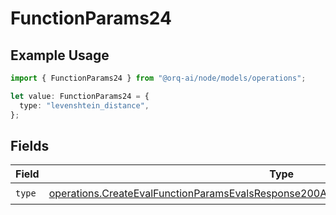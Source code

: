 # FunctionParams24

## Example Usage

```typescript
import { FunctionParams24 } from "@orq-ai/node/models/operations";

let value: FunctionParams24 = {
  type: "levenshtein_distance",
};
```

## Fields

| Field                                                                                                                                                                                          | Type                                                                                                                                                                                           | Required                                                                                                                                                                                       | Description                                                                                                                                                                                    |
| ---------------------------------------------------------------------------------------------------------------------------------------------------------------------------------------------- | ---------------------------------------------------------------------------------------------------------------------------------------------------------------------------------------------- | ---------------------------------------------------------------------------------------------------------------------------------------------------------------------------------------------- | ---------------------------------------------------------------------------------------------------------------------------------------------------------------------------------------------- |
| `type`                                                                                                                                                                                         | [operations.CreateEvalFunctionParamsEvalsResponse200ApplicationJSONResponseBody524Type](../../models/operations/createevalfunctionparamsevalsresponse200applicationjsonresponsebody524type.md) | :heavy_check_mark:                                                                                                                                                                             | N/A                                                                                                                                                                                            |